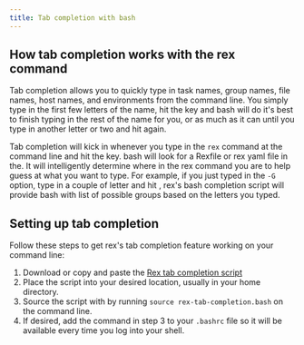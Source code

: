 ```yaml
---
title: Tab completion with bash
---
```


## How tab completion works with the rex command

Tab completion allows you to quickly type in task names, group names, file
names, host names, and environments from the command line. You simply type in
the first few letters of the name, hit the <TAB> key and bash will do it's
best to finish typing in the rest of the name for you, or as much as it can
until you type in another letter or two and hit <TAB> again.

Tab completion will kick in whenever you type in the `rex` command at the
command line and hit the <TAB> key. bash will look for a Rexfile or rex yaml
file in the. It will intelligently determine where in the rex command you are
to help guess at what you want to type. For example, if you just typed in the
`-G` option, type in a couple of letter and hit <TAB>, rex's bash completion
script will provide bash with list of possible groups based on the letters you
typed.

## Setting up tab completion

Follow these steps to get rex's tab completion feature working on your
command line:

1. Download or copy and paste the [Rex tab completion script](https://github.com/RexOps/Rex/blob/master/misc/rex-tab-completion.bash)
2. Place the script into your desired location, usually in your home directory.
3. Source the script with by running `source rex-tab-completion.bash` on the
   command line.
4. If desired, add the command in step 3 to your `.bashrc` file so it will be
   available every time you log into your shell.
